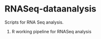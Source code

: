 RNASeq-dataanalysis
===================

Scripts for RNA Seq analysis.

1. R working pipeline for RNASeq analysis




